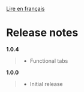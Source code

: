 [Lire en français](BlazorDatagrid_RELEASE_NOTE.md)
# Release notes
**1.0.4**
> - Functional tabs

**1.0.0**
> - Initial release